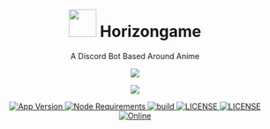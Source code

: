 <h1 align="center"> <img src='https://cdn.discordapp.com/emojis/757869043117064223.png?v=1' height='50'> Horizongame</h1>

<p align="center"> A Discord Bot Based Around Anime </p>

<p align="center">
  <a href="http://forthebadge.com/">
    <img src="http://forthebadge.com/images/badges/built-with-love.svg"/>
  </a>
</p>

<p align="center">
  <a href="https://standardjs.com/">
    <img src="https://cdn.rawgit.com/feross/standard/master/badge.svg" />
  </a>
</p>

<p align="center">
  <a href="https://github.com/maisans-maid/Mai">
    <img src="https://img.shields.io/github/package-json/v/maisans-maid/mai/master?color=pink&label=Current%20Version" alt="App Version" />
  </a>
  <a href="https://nodejs.org/dist/latest-v14.x/">
    <img src="https://img.shields.io/static/v1?label=node&message=>=14.0.0&color=success&logo=Node.js&logoColor=white" alt="Node Requirements">
  </a>
  <a href="https://github.com/maisans-maid/Mai">
    <img src="https://img.shields.io/github/workflow/status/maisans-maid/mai/Node.js%20CI" alt="build">
  </a>
  <a href="https://github.com/maisans-maid/Mai/blob/master/LICENSE">
    <img src="https://img.shields.io/github/license/maisans-maid/Mai?color=pink&label=License" alt="LICENSE">
  </a>
  <a href="https://david-dm.org/maisans-maid/Mai">
    <img src="https://david-dm.org/maisans-maid/Mai/status.svg" alt="LICENSE">
  </a>
  <a href="https://support.mai-san.ml/">
    <img src="https://img.shields.io/discord/703922441768009731?color=%237289DA&label=Support&logo=discord&logoColor=white" alt="Online">
  </a>
</p>
<p align="center">
  
</p>

